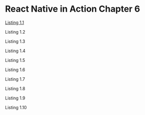 # React Native in Action Chapter 6

[Listing 1.1]()

Listing 1.2

Listing 1.3

Listing 1.4

Listing 1.5

Listing 1.6

Listing 1.7

Listing 1.8

Listing 1.9

Listing 1.10
